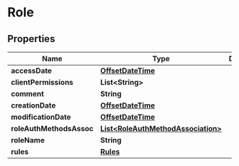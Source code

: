 

# Role

## Properties

Name | Type | Description | Notes
------------ | ------------- | ------------- | -------------
**accessDate** | [**OffsetDateTime**](OffsetDateTime.md) |  |  [optional]
**clientPermissions** | **List&lt;String&gt;** |  |  [optional]
**comment** | **String** |  |  [optional]
**creationDate** | [**OffsetDateTime**](OffsetDateTime.md) |  |  [optional]
**modificationDate** | [**OffsetDateTime**](OffsetDateTime.md) |  |  [optional]
**roleAuthMethodsAssoc** | [**List&lt;RoleAuthMethodAssociation&gt;**](RoleAuthMethodAssociation.md) |  |  [optional]
**roleName** | **String** |  |  [optional]
**rules** | [**Rules**](Rules.md) |  |  [optional]




